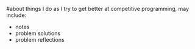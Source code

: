 #about
things I do as I try to get better at competitive programming, may include:
  - notes
  - problem solutions
  - problem reflections
